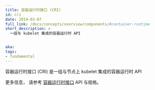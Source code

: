 ```yaml
---
title: 容器运行时接口 (CRI)
id: cri
date: 2019-03-07
full_link: /docs/concepts/overview/components/#container-runtime
short_description: >
  一组与 kubelet 集成的容器运行时 API 


aka:
tags:
- fundamental
---
```

  容器运行时接口 (CRI) 是一组与节点上 kubelet 集成的容器运行时 API 

<!--
---
title: Container runtime interface (CRI)
id: cri
date: 2019-03-07
full_link: /docs/concepts/overview/components/#container-runtime
short_description: >
    An API for container runtimes to integrate with kubelet


aka:
tags:
- fundamental
---
The container runtime interface (CRI) is an API for container runtimes
to integrate with kubelet on a node.
-->

<!--more-->

<!--
For more information, see the [CRI](https://github.com/kubernetes/community/blob/master/contributors/devel/sig-node/container-runtime-interface.md) API and specifications.
-->

更多信息， 请参考 [容器运行时接口](https://github.com/kubernetes/community/blob/master/contributors/devel/sig-node/container-runtime-interface.md) API 与规格。
